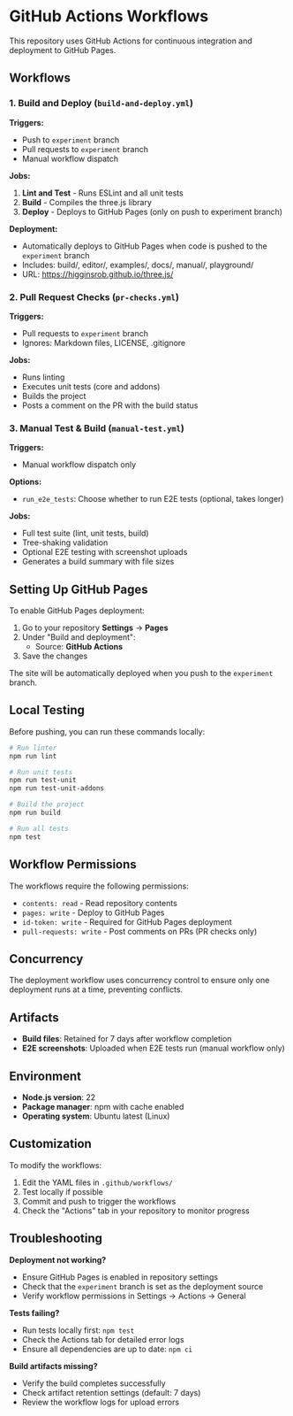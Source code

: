# GitHub Actions Workflows

This repository uses GitHub Actions for continuous integration and deployment to GitHub Pages.

## Workflows

### 1. Build and Deploy (`build-and-deploy.yml`)

**Triggers:**
- Push to `experiment` branch
- Pull requests to `experiment` branch
- Manual workflow dispatch

**Jobs:**
1. **Lint and Test** - Runs ESLint and all unit tests
2. **Build** - Compiles the three.js library
3. **Deploy** - Deploys to GitHub Pages (only on push to experiment branch)

**Deployment:**
- Automatically deploys to GitHub Pages when code is pushed to the `experiment` branch
- Includes: build/, editor/, examples/, docs/, manual/, playground/
- URL: https://higginsrob.github.io/three.js/

### 2. Pull Request Checks (`pr-checks.yml`)

**Triggers:**
- Pull requests to `experiment` branch
- Ignores: Markdown files, LICENSE, .gitignore

**Jobs:**
- Runs linting
- Executes unit tests (core and addons)
- Builds the project
- Posts a comment on the PR with the build status

### 3. Manual Test & Build (`manual-test.yml`)

**Triggers:**
- Manual workflow dispatch only

**Options:**
- `run_e2e_tests`: Choose whether to run E2E tests (optional, takes longer)

**Jobs:**
- Full test suite (lint, unit tests, build)
- Tree-shaking validation
- Optional E2E testing with screenshot uploads
- Generates a build summary with file sizes

## Setting Up GitHub Pages

To enable GitHub Pages deployment:

1. Go to your repository **Settings** → **Pages**
2. Under "Build and deployment":
   - Source: **GitHub Actions**
3. Save the changes

The site will be automatically deployed when you push to the `experiment` branch.

## Local Testing

Before pushing, you can run these commands locally:

```bash
# Run linter
npm run lint

# Run unit tests
npm run test-unit
npm run test-unit-addons

# Build the project
npm run build

# Run all tests
npm test
```

## Workflow Permissions

The workflows require the following permissions:
- `contents: read` - Read repository contents
- `pages: write` - Deploy to GitHub Pages
- `id-token: write` - Required for GitHub Pages deployment
- `pull-requests: write` - Post comments on PRs (PR checks only)

## Concurrency

The deployment workflow uses concurrency control to ensure only one deployment runs at a time, preventing conflicts.

## Artifacts

- **Build files**: Retained for 7 days after workflow completion
- **E2E screenshots**: Uploaded when E2E tests run (manual workflow only)

## Environment

- **Node.js version**: 22
- **Package manager**: npm with cache enabled
- **Operating system**: Ubuntu latest (Linux)

## Customization

To modify the workflows:

1. Edit the YAML files in `.github/workflows/`
2. Test locally if possible
3. Commit and push to trigger the workflows
4. Check the "Actions" tab in your repository to monitor progress

## Troubleshooting

**Deployment not working?**
- Ensure GitHub Pages is enabled in repository settings
- Check that the `experiment` branch is set as the deployment source
- Verify workflow permissions in Settings → Actions → General

**Tests failing?**
- Run tests locally first: `npm test`
- Check the Actions tab for detailed error logs
- Ensure all dependencies are up to date: `npm ci`

**Build artifacts missing?**
- Verify the build completes successfully
- Check artifact retention settings (default: 7 days)
- Review the workflow logs for upload errors
